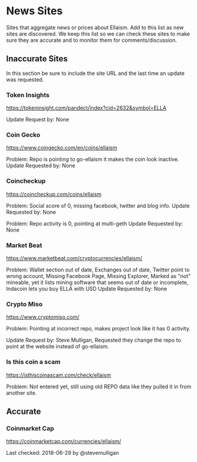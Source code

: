 <!-- TITLE: Marketing -->
<!-- SUBTITLE: A quick summary of Marketing -->

# News Sites

Sites that aggregate news or prices about Ellaism.  Add to this list as new sites are discovered.  We keep this list so we can check these sites to make sure they are accurate and to monitor them for comments/discussion.


## Inaccurate Sites

In this section be sure to include the site URL and the last time an update was requested.


### Token Insights

https://tokeninsight.com/pandect/index?cid=2632&symbol=ELLA

Update Request by: None

### Coin Gecko

https://www.coingecko.com/en/coins/ellaism

Problem: Repo is pointing to go-ellaism it makes the coin look inactive.
Update Requested by: None


### Coincheckup

https://coincheckup.com/coins/ellaism

Problem: Social score of 0, missing facebook, twitter and blog info.
Update Requested by: None

Problem: Repo activity is 0, pointing at multi-geth
Update Requested by: None


### Market Beat

https://www.marketbeat.com/cryptocurrencies/ellaism/

Problem: Wallet section out of date, Exchanges out of date, Twitter point to wrong account, Missing Facebook Page, Missing Explorer, Marked as "not" mineable, yet it lists mining software that seems out of date or incomplete, Indacoin lets you buy ELLA with USD
Update Requested by: None


### Crypto Miso

https://www.cryptomiso.com/

Problem: Pointing at incorrect repo, makes project look like it has 0 activity. 

Update Request by: Steve Mulligan, Requested they change the repo to point at the website instead of go-ellaism.


### Is this coin a scam

https://isthiscoinascam.com/check/ellaism

Problem: Not entered yet, still using old REPO data like they pulled it in from another site.


## Accurate


### Coinmarket Cap

https://coinmarketcap.com/currencies/ellaism/

Last checked: 2018-06-29 by @stevemulligan
